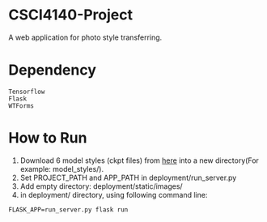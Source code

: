 # CSCI4140-Project
A web application for photo style transferring.

# Dependency
```
Tensorflow
Flask
WTForms
```
# How to Run
1. Download 6 model styles (ckpt files) from [here](https://drive.google.com/drive/folders/0B9jhaT37ydSyRk9UX0wwX3BpMzQ) into a new directory(For example: model_styles/). 
2. Set PROJECT_PATH and APP_PATH in deployment/run_server.py
4. Add empty directory: deployment/static/images/
5. in deployment/ directory, using following command line: 
```
FLASK_APP=run_server.py flask run
```
